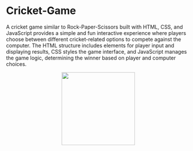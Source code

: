 # Cricket-Game

A cricket game similar to Rock-Paper-Scissors built with HTML, CSS, and JavaScript provides a simple and fun interactive experience where players choose between different cricket-related options to compete against the computer. The HTML structure includes elements for player input and displaying results, CSS styles the game interface, and JavaScript manages the game logic, determining the winner based on player and computer choices.

<p align="center">
  <img src="https://github.com/ANUJAVENGERS/Weather-App/assets/58434371/bcc289d5-3fbd-403b-971c-90e8ec061b32" width="200" height="auto">
</p>
